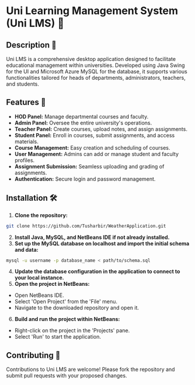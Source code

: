 # Uni Learning Management System (Uni LMS) 🏫

## Description 📝
Uni LMS is a comprehensive desktop application designed to facilitate educational management within universities. Developed using Java Swing for the UI and Microsoft Azure MySQL for the database, it supports various functionalities tailored for heads of departments, administrators, teachers, and students.

## Features 🌟
- **HOD Panel:** Manage departmental courses and faculty.
- **Admin Panel:** Oversee the entire university's operations.
- **Teacher Panel:** Create courses, upload notes, and assign assignments.
- **Student Panel:** Enroll in courses, submit assignments, and access materials.
- **Course Management:** Easy creation and scheduling of courses.
- **User Management:** Admins can add or manage student and faculty profiles.
- **Assignment Submission:** Seamless uploading and grading of assignments.
- **Authentication:** Secure login and password management.

## Installation 🛠️
1. **Clone the repository:**
```bash
git clone https://github.com/Tusharbir/WeatherApplication.git
```
2. **Install Java, MySQL, and NetBeans IDE if not already installed.**
3. **Set up the MySQL database on localhost and import the initial schema and data:**
```bash
mysql -u username -p database_name < path/to/schema.sql
```

4. **Update the database configuration in the application to connect to your local instance.**
5. **Open the project in NetBeans:**
- Open NetBeans IDE.
- Select 'Open Project' from the 'File' menu.
- Navigate to the downloaded repository and open it.
6. **Build and run the project within NetBeans:**
- Right-click on the project in the 'Projects' pane.
- Select 'Run' to start the application.

## Contributing 🤝
Contributions to Uni LMS are welcome! Please fork the repository and submit pull requests with your proposed changes.


